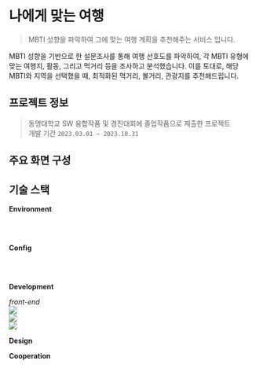 # 나에게 맞는 여행
> MBTI 성향을 파악하여 그에 맞는 여행 계획을 추천해주는 서비스 입니다.                   

MBTI 성향을 기반으로 한 설문조사를 통해 여행 선호도를 파악하여, 각 MBTI 유형에 맞는 여행지, 활동, 그리고 먹거리 등을 조사하고 분석했습니다. 이를 토대로, 해당 MBTI와 지역을 선택했을 때, 최적화된 먹거리, 볼거리, 관광지를 추천해드립니다.

## 프로젝트 정보

> 동명대학교 SW 융합작품 및 경진대회에 졸업작품으로 제출한 프로젝트 <br>
> 개발 기간 `2023.03.01 ~ 2023.10.31`

## 주요 화면 구성

## 기술 스택
**Environment**

<br><br>

**Config**

<br><br>

**Development**

*front-end* <br>
<img src="https://img.shields.io/badge/html5-E34F26?style=for-the-badge&logo=html5&logoColor=white"><br>
<img src="https://img.shields.io/badge/css-1572B6?style=for-the-badge&logo=css3&logoColor=white"><br>
<img src="https://img.shields.io/badge/javascript-F7DF1E?style=for-the-badge&logo=javascript&logoColor=black"><br>

**Design**

**Cooperation**
